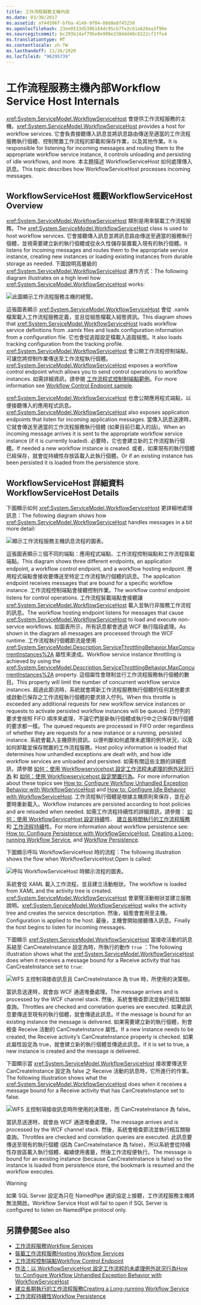 ```yaml
---
title: 工作流程服務主機內部
ms.date: 03/30/2017
ms.assetid: af44596f-bf6a-4149-9f04-08d8e8f45250
ms.openlocfilehash: 23ee0533d5386164dc95cb7fe2c61a626ea3f96e
ms.sourcegitcommit: bc293b14af795e0e999e3304dd40c0222cf2ffe4
ms.translationtype: MT
ms.contentlocale: zh-TW
ms.lasthandoff: 11/26/2020
ms.locfileid: "96295739"
---
```

# <a name="workflow-service-host-internals"></a><span data-ttu-id="6683b-102">工作流程服務主機內部</span><span class="sxs-lookup"><span data-stu-id="6683b-102">Workflow Service Host Internals</span></span>

<span data-ttu-id="6683b-103"><xref:System.ServiceModel.WorkflowServiceHost> 會提供工作流程服務的主機。</span><span class="sxs-lookup"><span data-stu-id="6683b-103"><xref:System.ServiceModel.WorkflowServiceHost> provides a host for workflow services.</span></span> <span data-ttu-id="6683b-104">它會負責接聽傳入訊息並將訊息路由傳送至適當的工作流程服務執行個體、控制閒置工作流程的卸載和保存作業，以及其他作業。</span><span class="sxs-lookup"><span data-stu-id="6683b-104">It is responsible for listening for incoming messages and routing them to the appropriate workflow service instance, it controls unloading and persisting of idle workflows, and more.</span></span> <span data-ttu-id="6683b-105">本主題描述 WorkflowServiceHost 如何處理傳入訊息。</span><span class="sxs-lookup"><span data-stu-id="6683b-105">This topic describes how WorkflowServiceHost processes incoming messages.</span></span>  
  
## <a name="workflowservicehost-overview"></a><span data-ttu-id="6683b-106">WorkflowServiceHost 概觀</span><span class="sxs-lookup"><span data-stu-id="6683b-106">WorkflowServiceHost Overview</span></span>  

<span data-ttu-id="6683b-107"><xref:System.ServiceModel.WorkflowServiceHost> 類別是用來裝載工作流程服務。</span><span class="sxs-lookup"><span data-stu-id="6683b-107">The <xref:System.ServiceModel.WorkflowServiceHost> class is used to host workflow services.</span></span> <span data-ttu-id="6683b-108">它會接聽傳入訊息並將訊息路由傳送至適當的服務執行個體，並視需要建立新的執行個體或從永久性儲存裝置載入現有的執行個體。</span><span class="sxs-lookup"><span data-stu-id="6683b-108">It listens for incoming messages and routes them to the appropriate service instance, creating new instances or loading existing instances from durable storage as needed.</span></span> <span data-ttu-id="6683b-109">下圖說明高層級的 <xref:System.ServiceModel.WorkflowServiceHost> 運作方式：</span><span class="sxs-lookup"><span data-stu-id="6683b-109">The following diagram illustrates on a high level how <xref:System.ServiceModel.WorkflowServiceHost> works:</span></span>
  
 ![此圖顯示工作流程服務主機的總覽。](./media/workflow-service-host-internals/workflow-service-host-high-level-overview.gif)  
  
 <span data-ttu-id="6683b-111">這張圖表顯示 <xref:System.ServiceModel.WorkflowServiceHost> 會從 .xamlx 檔案載入工作流程服務定義，並且從組態檔載入組態資訊。</span><span class="sxs-lookup"><span data-stu-id="6683b-111">This diagram shows that <xref:System.ServiceModel.WorkflowServiceHost> loads workflow service definitions from .xamlx files and loads configuration information from a configuration file.</span></span> <span data-ttu-id="6683b-112">它也會從追蹤設定檔載入追蹤組態。</span><span class="sxs-lookup"><span data-stu-id="6683b-112">It also loads tracking configuration from the tracking profile.</span></span> <span data-ttu-id="6683b-113"><xref:System.ServiceModel.WorkflowServiceHost> 會公開工作流程控制端點，可讓您將控制作業傳送至工作流程執行個體。</span><span class="sxs-lookup"><span data-stu-id="6683b-113"><xref:System.ServiceModel.WorkflowServiceHost> exposes a workflow control endpoint which allows you to send control operations to workflow instances.</span></span>  <span data-ttu-id="6683b-114">如需詳細資訊，請參閱 [工作流程式控制制端點範例](workflow-control-endpoint.md)。</span><span class="sxs-lookup"><span data-stu-id="6683b-114">For more information see [Workflow Control Endpoint sample](workflow-control-endpoint.md).</span></span>  
  
 <span data-ttu-id="6683b-115"><xref:System.ServiceModel.WorkflowServiceHost> 也會公開應用程式端點，以便接聽傳入的應用程式訊息。</span><span class="sxs-lookup"><span data-stu-id="6683b-115"><xref:System.ServiceModel.WorkflowServiceHost> also exposes application endpoints that listen for incoming application messages.</span></span> <span data-ttu-id="6683b-116">當傳入訊息送達時，它就會傳送至適當的工作流程服務執行個體 (如果目前已載入的話)。</span><span class="sxs-lookup"><span data-stu-id="6683b-116">When an incoming message arrives it is sent to the appropriate workflow service instance (if it is currently loaded).</span></span> <span data-ttu-id="6683b-117">必要時，它也會建立新的工作流程執行個體。</span><span class="sxs-lookup"><span data-stu-id="6683b-117">If needed a new workflow instance is created.</span></span> <span data-ttu-id="6683b-118">或者，如果現有的執行個體已經保存，就會從持續性存放區載入此執行個體。</span><span class="sxs-lookup"><span data-stu-id="6683b-118">Or if an existing instance has been persisted it is loaded from the persistence store.</span></span>  
  
## <a name="workflowservicehost-details"></a><span data-ttu-id="6683b-119">WorkflowServiceHost 詳細資料</span><span class="sxs-lookup"><span data-stu-id="6683b-119">WorkflowServiceHost Details</span></span>  

 <span data-ttu-id="6683b-120">下圖顯示如何 <xref:System.ServiceModel.WorkflowServiceHost> 更詳細地處理訊息：</span><span class="sxs-lookup"><span data-stu-id="6683b-120">The following diagram shows how <xref:System.ServiceModel.WorkflowServiceHost> handles messages in a bit more detail:</span></span>  
  
 ![顯示工作流程服務主機訊息流程的圖表。](./media/workflow-service-host-internals/workflow-service-host-message-flow.gif)  
  
 <span data-ttu-id="6683b-122">這張圖表顯示三個不同的端點：應用程式端點、工作流程控制端點和工作流程裝載端點。</span><span class="sxs-lookup"><span data-stu-id="6683b-122">This diagram shows three different endpoints, an application endpoint, a workflow control endpoint, and a workflow hosting endpoint.</span></span> <span data-ttu-id="6683b-123">應用程式端點會接收要傳送至特定工作流程執行個體的訊息。</span><span class="sxs-lookup"><span data-stu-id="6683b-123">The application endpoint receives messages that are bound for a specific workflow instance.</span></span> <span data-ttu-id="6683b-124">工作流程控制端點會接聽控制作業。</span><span class="sxs-lookup"><span data-stu-id="6683b-124">The workflow control endpoint listens for control operations.</span></span> <span data-ttu-id="6683b-125">工作流程裝載端點會接聽讓 <xref:System.ServiceModel.WorkflowServiceHost> 載入並執行非服務工作流程的訊息。</span><span class="sxs-lookup"><span data-stu-id="6683b-125">The workflow hosting endpoint listens for messages that cause <xref:System.ServiceModel.WorkflowServiceHost> to load and execute non-service workflows.</span></span> <span data-ttu-id="6683b-126">如圖表所示，所有訊息都會透過 WCF 執行階段處理。</span><span class="sxs-lookup"><span data-stu-id="6683b-126">As shown in the diagram all messages are processed through the WCF runtime.</span></span>  <span data-ttu-id="6683b-127">工作流程執行個體節流是使用 <xref:System.ServiceModel.Description.ServiceThrottlingBehavior.MaxConcurrentInstances%2A> 屬性來達成。</span><span class="sxs-lookup"><span data-stu-id="6683b-127">Workflow service instance throttling is achieved by using the <xref:System.ServiceModel.Description.ServiceThrottlingBehavior.MaxConcurrentInstances%2A> property.</span></span> <span data-ttu-id="6683b-128">這個屬性會限制並行工作流程服務執行個體的數目。</span><span class="sxs-lookup"><span data-stu-id="6683b-128">This property will limit the number of concurrent workflow service instances.</span></span> <span data-ttu-id="6683b-129">超過此節流時，系統就會將新工作流程服務執行個體的任何其他要求或啟動已保存之工作流程執行個體的要求排入佇列。</span><span class="sxs-lookup"><span data-stu-id="6683b-129">When this throttle is exceeded any additional requests for new workflow service instances or requests to activate persisted workflow instances will be queued.</span></span> <span data-ttu-id="6683b-130">已佇列的要求會按照 FIFO 順序來處理，不論它們是新執行個體或執行中之已保存執行個體的要求都一樣。</span><span class="sxs-lookup"><span data-stu-id="6683b-130">The queued requests are processed in FIFO order regardless of whether they are requests for a new instance or a running, persisted instance.</span></span> <span data-ttu-id="6683b-131">系統會載入主機原則資訊，以便判斷如何處理未處理的例外狀況，以及如何卸載並保存閒置的工作流程服務。</span><span class="sxs-lookup"><span data-stu-id="6683b-131">Host policy information is loaded that determines how unhandled exceptions are dealt with, and how idle workflow services are unloaded and persisted.</span></span> <span data-ttu-id="6683b-132">如需有關這些主題的詳細資訊，請參閱 [如何：使用 Workflowservicehost 設定工作流程未處理的例外狀況行為](config-workflow-unhandled-exception-workflowservicehost.md) 和 [如何：使用 Workflowservicehost 設定閒置行為](how-to-configure-idle-behavior-with-workflowservicehost.md)。</span><span class="sxs-lookup"><span data-stu-id="6683b-132">For more information about these topics see [How to: Configure Workflow Unhandled Exception Behavior with WorkflowServiceHost](config-workflow-unhandled-exception-workflowservicehost.md) and [How to: Configure Idle Behavior with WorkflowServiceHost](how-to-configure-idle-behavior-with-workflowservicehost.md).</span></span> <span data-ttu-id="6683b-133">工作流程執行個體是根據主機原則來保存，並在必要時重新載入。</span><span class="sxs-lookup"><span data-stu-id="6683b-133">Workflow instances are persisted according to host policies and are reloaded when needed.</span></span> <span data-ttu-id="6683b-134">如需工作流程持續性的詳細資訊，請參閱： [如何：使用 WorkflowServiceHost 設定持續](how-to-configure-persistence-with-workflowservicehost.md)性、 [建立長時間執行的工作流程服務](creating-a-long-running-workflow-service.md)和 [工作流程持續](../../windows-workflow-foundation/workflow-persistence.md)性。</span><span class="sxs-lookup"><span data-stu-id="6683b-134">For more information about workflow persistence see: [How to: Configure Persistence with WorkflowServiceHost](how-to-configure-persistence-with-workflowservicehost.md), [Creating a Long-running Workflow Service](creating-a-long-running-workflow-service.md), and [Workflow Persistence](../../windows-workflow-foundation/workflow-persistence.md).</span></span>  
  
 <span data-ttu-id="6683b-135">下圖顯示呼叫 WorkflowServiceHost 時的流程：</span><span class="sxs-lookup"><span data-stu-id="6683b-135">The following illustration shows the flow when WorkflowServiceHost.Open is called:</span></span>  
  
 ![呼叫 WorkflowServiceHost 時顯示流程的圖表。](./media/workflow-service-host-internals/workflow-service-host-open.gif)  
  
 <span data-ttu-id="6683b-137">系統會從 XAML 載入工作流程，並且建立活動樹狀。</span><span class="sxs-lookup"><span data-stu-id="6683b-137">The workflow is loaded from XAML and the activity tree is created.</span></span> <span data-ttu-id="6683b-138"><xref:System.ServiceModel.WorkflowServiceHost> 會瀏覽活動樹狀並建立服務說明。</span><span class="sxs-lookup"><span data-stu-id="6683b-138"><xref:System.ServiceModel.WorkflowServiceHost> walks the activity tree and creates the service description.</span></span> <span data-ttu-id="6683b-139">然後，組態會套用至主機。</span><span class="sxs-lookup"><span data-stu-id="6683b-139">Configuration is applied to the host.</span></span> <span data-ttu-id="6683b-140">最後，主機會開始接聽傳入訊息。</span><span class="sxs-lookup"><span data-stu-id="6683b-140">Finally the host begins to listen for incoming messages.</span></span>  
  
 <span data-ttu-id="6683b-141">下圖顯示 <xref:System.ServiceModel.WorkflowServiceHost> 當接收活動的訊息系結至 CanCreateInstance 設定為時，所執行的動作 `true` ：</span><span class="sxs-lookup"><span data-stu-id="6683b-141">The following illustration shows what the <xref:System.ServiceModel.WorkflowServiceHost> does when it receives a message bound for a Receive activity that has CanCreateInstance set to `true`:</span></span>  
  
 ![WFS 主控制項接收訊息且 CanCreateInstance 為 true 時，所使用的決策樹。](./media/workflow-service-host-internals/workflow-service-host-receive-message-cancreateinstance.gif)  
  
 <span data-ttu-id="6683b-143">當訊息送達時，就會由 WCF 通道堆疊處理。</span><span class="sxs-lookup"><span data-stu-id="6683b-143">The message arrives and is processed by the WCF channel stack.</span></span> <span data-ttu-id="6683b-144">然後，系統會檢查節流並執行相互關聯查詢。</span><span class="sxs-lookup"><span data-stu-id="6683b-144">Throttles are checked and correlation queries are executed.</span></span> <span data-ttu-id="6683b-145">如果此訊息要傳送至現有的執行個體，就會傳遞此訊息。</span><span class="sxs-lookup"><span data-stu-id="6683b-145">If the message is bound for an existing instance the message is delivered.</span></span> <span data-ttu-id="6683b-146">如果需要建立新的執行個體，則會檢查 Receive 活動的 CanCreateInstance 屬性。</span><span class="sxs-lookup"><span data-stu-id="6683b-146">If a new instance needs to be created, the Receive activity’s CanCreateInstance property is checked.</span></span> <span data-ttu-id="6683b-147">如果此屬性設定為 true，就會建立新的執行個體並傳遞此訊息。</span><span class="sxs-lookup"><span data-stu-id="6683b-147">If it is set to true, a new instance is created and the message is delivered.</span></span>  
  
 <span data-ttu-id="6683b-148">下圖顯示當 <xref:System.ServiceModel.WorkflowServiceHost> 接收要傳送至 CanCreateInstance 設定為 false 之 Receive 活動的訊息時，它所進行的作業。</span><span class="sxs-lookup"><span data-stu-id="6683b-148">The following illustration shows what the <xref:System.ServiceModel.WorkflowServiceHost> does when it receives a message bound for a Receive activity that has CanCreateInstance set to false.</span></span>  
  
 ![WFS 主控制項接收訊息時所使用的決策樹，而 CanCreateInstance 為 false。](./media/workflow-service-host-internals/workflow-service-host-receive-message.gif)  
  
 <span data-ttu-id="6683b-150">當訊息送達時，就會由 WCF 通道堆疊處理。</span><span class="sxs-lookup"><span data-stu-id="6683b-150">The message arrives and is processed by the WCF channel stack.</span></span> <span data-ttu-id="6683b-151">然後，系統會檢查節流並執行相互關聯查詢。</span><span class="sxs-lookup"><span data-stu-id="6683b-151">Throttles are checked and correlation queries are executed.</span></span> <span data-ttu-id="6683b-152">此訊息要傳送至現有的執行個體 (因為 CanCreateInstance 為 false)，所以系統會從持續性存放區載入執行個體、繼續使用書籤，然後工作流程便執行。</span><span class="sxs-lookup"><span data-stu-id="6683b-152">The message is bound for an existing instance (because CanCreateInstance is false) so the instance is loaded from persistence store, the bookmark is resumed and the workflow executes.</span></span>  
  
> [!WARNING]
> <span data-ttu-id="6683b-153">如果 SQL Server 設定為只在 NamedPipe 通訊協定上接聽，工作流程服務主機將無法開啟。</span><span class="sxs-lookup"><span data-stu-id="6683b-153">Workflow Service Host will fail to open if SQL Server is configured to listen on NamedPipe protocol only.</span></span>  
  
## <a name="see-also"></a><span data-ttu-id="6683b-154">另請參閱</span><span class="sxs-lookup"><span data-stu-id="6683b-154">See also</span></span>

- [<span data-ttu-id="6683b-155">工作流程服務</span><span class="sxs-lookup"><span data-stu-id="6683b-155">Workflow Services</span></span>](workflow-services.md)
- [<span data-ttu-id="6683b-156">裝載工作流程服務</span><span class="sxs-lookup"><span data-stu-id="6683b-156">Hosting Workflow Services</span></span>](hosting-workflow-services.md)
- [<span data-ttu-id="6683b-157">工作流程控制端點</span><span class="sxs-lookup"><span data-stu-id="6683b-157">Workflow Control Endpoint</span></span>](workflow-control-endpoint.md)
- [<span data-ttu-id="6683b-158">作法：以 WorkflowServiceHost 設定工作流程的未處理例外狀況行為</span><span class="sxs-lookup"><span data-stu-id="6683b-158">How to: Configure Workflow Unhandled Exception Behavior with WorkflowServiceHost</span></span>](config-workflow-unhandled-exception-workflowservicehost.md)
- [<span data-ttu-id="6683b-159">建立長期執行的工作流程服務</span><span class="sxs-lookup"><span data-stu-id="6683b-159">Creating a Long-running Workflow Service</span></span>](creating-a-long-running-workflow-service.md)
- [<span data-ttu-id="6683b-160">工作流程持續性</span><span class="sxs-lookup"><span data-stu-id="6683b-160">Workflow Persistence</span></span>](../../windows-workflow-foundation/workflow-persistence.md)
